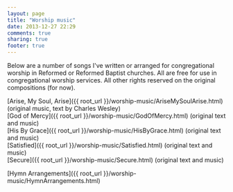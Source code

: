 ```yaml
---
layout: page
title: "Worship music"
date: 2013-12-27 22:29
comments: true
sharing: true
footer: true
---
```


Below are a number of songs I've written or arranged for congregational worship in Reformed or Reformed Baptist churches. All are free for use in congregational worship services. All other rights reserved on the original compositions (for now).

[Arise, My Soul, Arise]({{ root_url }}/worship-music/AriseMySoulArise.html) (original music, text by Charles Wesley)  
[God of Mercy]({{ root_url }}/worship-music/GodOfMercy.html) (original text and music)  
[His By Grace]({{ root_url }}/worship-music/HisByGrace.html) (original text and music)  
[Satisfied]({{ root_url }}/worship-music/Satisfied.html) (original text and music)  
[Secure]({{ root_url }}/worship-music/Secure.html) (original text and music)

[Hymn Arrangements]({{ root_url }}/worship-music/HymnArrangements.html)